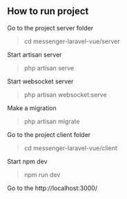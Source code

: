 ## How to run project

Go to the project server folder
> cd messenger-laravel-vue/server

Start artisan server
> php artisan serve

Start websocket server
> php artisan websocket:serve

Make a migration
> php artisan migrate

Go to the project client folder
> cd messenger-laravel-vue/client

Start npm dev
> npm run dev

Go to the http://localhost:3000/